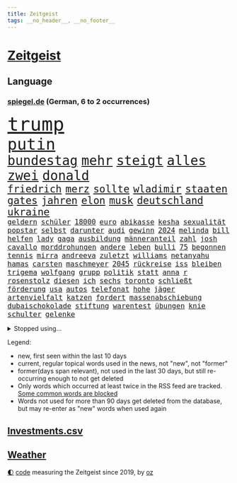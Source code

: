 ```yaml
---
title: Zeitgeist
tags: __no_header__, __no_footer__
---
```


# [Zeitgeist](https://oliz.io/zeitgeist/)

## Language

<h3><a href="https://www.spiegel.de" target="_blank">spiegel.de</a> (German, 6 to 2 occurrences)</h3>
<p style="font-family:monospace">
<span style="font-size:32pt"><a href="news_links.html#trump" class="current">trump</a></span>
<br>
<span style="font-size:27pt"><a href="news_links.html#putin" class="current">putin</a></span>
<br>
<span style="font-size:22pt"><a href="news_links.html#bundestag" class="current">bundestag</a></span>
<span style="font-size:22pt"><a href="news_links.html#mehr" class="current">mehr</a></span>
<span style="font-size:22pt"><a href="news_links.html#steigt" class="current">steigt</a></span>
<span style="font-size:22pt"><a href="news_links.html#alles" class="current">alles</a></span>
<span style="font-size:22pt"><a href="news_links.html#zwei" class="current">zwei</a></span>
<span style="font-size:22pt"><a href="news_links.html#donald" class="current">donald</a></span>
<br>
<span style="font-size:17pt"><a href="news_links.html#friedrich" class="current">friedrich</a></span>
<span style="font-size:17pt"><a href="news_links.html#merz" class="current">merz</a></span>
<span style="font-size:17pt"><a href="news_links.html#sollte" class="current">sollte</a></span>
<span style="font-size:17pt"><a href="news_links.html#wladimir" class="current">wladimir</a></span>
<span style="font-size:17pt"><a href="news_links.html#staaten" class="current">staaten</a></span>
<span style="font-size:17pt"><a href="news_links.html#gates" class="current">gates</a></span>
<span style="font-size:17pt"><a href="news_links.html#jahren" class="current">jahren</a></span>
<span style="font-size:17pt"><a href="news_links.html#elon" class="current">elon</a></span>
<span style="font-size:17pt"><a href="news_links.html#musk" class="current">musk</a></span>
<span style="font-size:17pt"><a href="news_links.html#deutschland" class="current">deutschland</a></span>
<span style="font-size:17pt"><a href="news_links.html#ukraine" class="current">ukraine</a></span>
<br>
<span style="font-size:12pt"><a href="news_links.html#geldern" class="new">geldern</a></span>
<span style="font-size:12pt"><a href="news_links.html#schüler" class="current">schüler</a></span>
<span style="font-size:12pt"><a href="news_links.html#18000" class="new">18000</a></span>
<span style="font-size:12pt"><a href="news_links.html#euro" class="current">euro</a></span>
<span style="font-size:12pt"><a href="news_links.html#abikasse" class="new">abikasse</a></span>
<span style="font-size:12pt"><a href="news_links.html#kesha" class="new">kesha</a></span>
<span style="font-size:12pt"><a href="news_links.html#sexualität" class="current">sexualität</a></span>
<span style="font-size:12pt"><a href="news_links.html#popstar" class="current">popstar</a></span>
<span style="font-size:12pt"><a href="news_links.html#selbst" class="current">selbst</a></span>
<span style="font-size:12pt"><a href="news_links.html#darunter" class="current">darunter</a></span>
<span style="font-size:12pt"><a href="news_links.html#audi" class="current">audi</a></span>
<span style="font-size:12pt"><a href="news_links.html#gewinn" class="current">gewinn</a></span>
<span style="font-size:12pt"><a href="news_links.html#2024" class="current">2024</a></span>
<span style="font-size:12pt"><a href="news_links.html#melinda" class="new">melinda</a></span>
<span style="font-size:12pt"><a href="news_links.html#bill" class="current">bill</a></span>
<span style="font-size:12pt"><a href="news_links.html#helfen" class="current">helfen</a></span>
<span style="font-size:12pt"><a href="news_links.html#lady" class="current">lady</a></span>
<span style="font-size:12pt"><a href="news_links.html#gaga" class="current">gaga</a></span>
<span style="font-size:12pt"><a href="news_links.html#ausbildung" class="current">ausbildung</a></span>
<span style="font-size:12pt"><a href="news_links.html#männeranteil" class="new">männeranteil</a></span>
<span style="font-size:12pt"><a href="news_links.html#zahl" class="current">zahl</a></span>
<span style="font-size:12pt"><a href="news_links.html#josh" class="new">josh</a></span>
<span style="font-size:12pt"><a href="news_links.html#cavallo" class="current">cavallo</a></span>
<span style="font-size:12pt"><a href="news_links.html#morddrohungen" class="current">morddrohungen</a></span>
<span style="font-size:12pt"><a href="news_links.html#andere" class="current">andere</a></span>
<span style="font-size:12pt"><a href="news_links.html#leben" class="current">leben</a></span>
<span style="font-size:12pt"><a href="news_links.html#bulli" class="new">bulli</a></span>
<span style="font-size:12pt"><a href="news_links.html#75" class="current">75</a></span>
<span style="font-size:12pt"><a href="news_links.html#begonnen" class="current">begonnen</a></span>
<span style="font-size:12pt"><a href="news_links.html#tennis" class="current">tennis</a></span>
<span style="font-size:12pt"><a href="news_links.html#mirra" class="new">mirra</a></span>
<span style="font-size:12pt"><a href="news_links.html#andreeva" class="new">andreeva</a></span>
<span style="font-size:12pt"><a href="news_links.html#zuletzt" class="current">zuletzt</a></span>
<span style="font-size:12pt"><a href="news_links.html#williams" class="current">williams</a></span>
<span style="font-size:12pt"><a href="news_links.html#netanyahu" class="current">netanyahu</a></span>
<span style="font-size:12pt"><a href="news_links.html#hamas" class="current">hamas</a></span>
<span style="font-size:12pt"><a href="news_links.html#carsten" class="current">carsten</a></span>
<span style="font-size:12pt"><a href="news_links.html#maschmeyer" class="new">maschmeyer</a></span>
<span style="font-size:12pt"><a href="news_links.html#2045" class="current">2045</a></span>
<span style="font-size:12pt"><a href="news_links.html#rückreise" class="current">rückreise</a></span>
<span style="font-size:12pt"><a href="news_links.html#iss" class="current">iss</a></span>
<span style="font-size:12pt"><a href="news_links.html#bleiben" class="current">bleiben</a></span>
<span style="font-size:12pt"><a href="news_links.html#trigema" class="new">trigema</a></span>
<span style="font-size:12pt"><a href="news_links.html#wolfgang" class="current">wolfgang</a></span>
<span style="font-size:12pt"><a href="news_links.html#grupp" class="new">grupp</a></span>
<span style="font-size:12pt"><a href="news_links.html#politik" class="current">politik</a></span>
<span style="font-size:12pt"><a href="news_links.html#statt" class="current">statt</a></span>
<span style="font-size:12pt"><a href="news_links.html#anna" class="current">anna</a></span>
<span style="font-size:12pt"><a href="news_links.html#r" class="current">r</a></span>
<span style="font-size:12pt"><a href="news_links.html#rosenstolz" class="new">rosenstolz</a></span>
<span style="font-size:12pt"><a href="news_links.html#diesen" class="current">diesen</a></span>
<span style="font-size:12pt"><a href="news_links.html#ich" class="current">ich</a></span>
<span style="font-size:12pt"><a href="news_links.html#sechs" class="current">sechs</a></span>
<span style="font-size:12pt"><a href="news_links.html#toronto" class="current">toronto</a></span>
<span style="font-size:12pt"><a href="news_links.html#schließt" class="current">schließt</a></span>
<span style="font-size:12pt"><a href="news_links.html#förderung" class="current">förderung</a></span>
<span style="font-size:12pt"><a href="news_links.html#usa" class="current">usa</a></span>
<span style="font-size:12pt"><a href="news_links.html#autos" class="current">autos</a></span>
<span style="font-size:12pt"><a href="news_links.html#telefonat" class="current">telefonat</a></span>
<span style="font-size:12pt"><a href="news_links.html#hohe" class="current">hohe</a></span>
<span style="font-size:12pt"><a href="news_links.html#jäger" class="current">jäger</a></span>
<span style="font-size:12pt"><a href="news_links.html#artenvielfalt" class="current">artenvielfalt</a></span>
<span style="font-size:12pt"><a href="news_links.html#katzen" class="current">katzen</a></span>
<span style="font-size:12pt"><a href="news_links.html#fordert" class="current">fordert</a></span>
<span style="font-size:12pt"><a href="news_links.html#massenabschiebung" class="new">massenabschiebung</a></span>
<span style="font-size:12pt"><a href="news_links.html#dubaischokolade" class="current">dubaischokolade</a></span>
<span style="font-size:12pt"><a href="news_links.html#stiftung" class="current">stiftung</a></span>
<span style="font-size:12pt"><a href="news_links.html#warentest" class="current">warentest</a></span>
<span style="font-size:12pt"><a href="news_links.html#übungen" class="current">übungen</a></span>
<span style="font-size:12pt"><a href="news_links.html#knie" class="current">knie</a></span>
<span style="font-size:12pt"><a href="news_links.html#schulter" class="current">schulter</a></span>
<span style="font-size:12pt"><a href="news_links.html#gelenke" class="new">gelenke</a></span>
</p>
<details>
<summary>Stopped using...</summary>
<p class="former" style="font-size:12pt">
dauerhaft(1608) mittelmeer(1608) tom(1608) ehemann(1607) fahrzeug(1607) innenminister(1607) kino(1607) niedersachsen(1607) umfeld(1607) wünschen(1607) 60(1606) prüfung(1606) spuren(1606) 2015(1605) arsenal(1605) bauen(1605) begleitet(1605) google(1605) krankenhäuser(1605) nationalmannschaft(1605) äußerungen(1605) depressionen(1604) geliefert(1604) lastwagen(1604) rasant(1604) tests(1604) augsburg(1603) digitalisierung(1603) gastgeber(1603) hubschrauber(1603) persönliche(1603) polizist(1603) teilnehmer(1603) bestreitet(1602) durchsetzen(1602) einstieg(1602) gefährlichen(1602) schicksal(1602) öfter(1602) blockiert(1601) journalisten(1601) künstler(1601) oberste(1601) reiche(1601) studierenden(1601) tieren(1601) freiheit(1600) londoner(1600) position(1600) rapper(1600) rest(1600) schweigen(1600) tiefe(1600) aufstieg(1599) fuß(1599) material(1599) reporter(1599) stürzte(1599) untersagt(1599) berlins(1598) fleisch(1598) kritisierte(1598) mario(1598) soziale(1598) teilnehmen(1598) volksrepublik(1598) wartet(1598) sinken(1597) verbreiten(1597) autobahn(1596) keller(1596) missbrauch(1596) standort(1596) untersuchen(1596) verabschiedet(1596) besonderen(1595) langen(1595) leid(1595) tausenden(1595) veranstalter(1595) englischen(1594) zweimal(1594) distanz(1593) hubertus(1593) trennt(1593) ebenso(1592) produktion(1592) südafrika(1592) berater(1591) offenen(1591) wende(1591) appell(1590) beinahe(1590) gefangene(1590) frankwalter(1589) stieg(1589) belegen(1588) konkrete(1586) kevin(1585) aufhalten(1581) eigenes(1581) entschuldigung(1581) richard(1581) uni(1581) gang(1580) schrecken(1579) vorgänger(1579) erstochen(1575) heftiger(1575) produziert(1575) sportler(1574) freiwillig(1572) provoziert(1571) museum(1570) stürzen(1569) unterdessen(1566) olympia(1565) schützt(1564) einblicke(1557) blinken(1539) drohende(1365) tricks(1347) adac(1346) verurteilung(1325) erscheint(1309) gesund(1306) 120(1303) gewohnt(1280) worum(1244) ice(1242) ruhestand(1236) ampelregierung(1228) ostdeutschland(1219) methode(1211) verteidiger(1208) luftwaffe(1206) airlines(1198) diskussionen(1183) finnland(1177) klappt(1164) spektakel(1147) krim(1145) hinzu(1144) 2014(1121) kasse(1074) günstige(1066) handys(1056) überlebenden(1056) prinzessin(1019) sinne(1007) iii(996) andrew(989) maschine(989) toilette(956) antony(946) hoffnungsträger(936) medizin(931) überreste(906) kontroverse(897) vaters(888) persönlichen(875) zweifeln(874) staatsanwalt(870) katze(868) desinformation(863) jüdische(830) überlebende(825) nico(814) hauses(811) rammt(799) perfekten(798) rüstet(783) aussieht(781) vorfälle(780) ricarda(773) zwingt(773) flaschen(767) technologie(759) lauf(755) dennis(745) außergewöhnlich(734) rivalen(725) höcke(721) z(721) legalisierung(720) existenz(699) kader(699) behaupten(695) deutlicher(684) beine(679) hoeneß(677) massenhaft(675) forscherin(674) ost(671) erstem(663) genießen(661) kane(661) schief(658) zürich(651) neuwahlen(648) schlagabtausch(648) sächsischen(630) rechtsextremer(625) missstände(616) fußballem(613) besiegen(601) schlimmer(598) nahostkonflikt(594) spdchef(593) entpuppt(592) höheren(590) metropole(582) staus(581) geprüft(572) chancenlos(561) verkehrsunfall(560) unten(556) negative(555) bein(554) stieß(553) 03(545) uswahl(539) suv(535) hymne(533) überraschte(526) fehlte(520) einander(519) beschuldigt(515) hinterlässt(510) schenkt(510) kritischen(507) absicht(505) stimmte(500) wütend(500) europameisterschaft(493) überraschende(493) geräumt(490) 1990(487) via(484) bereiten(480) abfall(474) aussetzen(470) sprecherin(470) habecks(468) strengen(468) stellten(467) unterschätzt(467) robbie(448) oberverwaltungsgericht(440) südosten(440) finanzen(439) straftäter(439) stuttgarter(438) erinnerung(437) playoffs(434) guardiola(432) grande(430) spdabgeordnete(428) haut(425) mangelnde(422) temu(422) pep(416) rast(412) passagier(411) b(408) südkoreanischen(408) jörg(404) beantragt(401) verwehrt(400) bestürzt(398) verdächtiger(395) staub(391) spottet(390) elton(389) shein(389) hitlergruß(387) lamar(387) herausforderer(386) anforderungen(385) populisten(385) minderjährigen(382) fraglich(372) raf(372) verzögern(370) kehl(368) 17jähriger(367) gäbe(366) gewalttat(361) biss(359) tasche(357) persönlichkeit(356) abtreibungen(355) hochstapler(354) klagte(354) tvduell(347) erfolgreicher(346) haiti(341) langweilig(341) flüchtlingen(339) infos(337) widmet(337) 2029(336) award(336) modernen(336) schöne(335) therapie(333) slowakei(330) fußballbund(329) schweine(327) übergriffen(327) elektromobilität(326) vehement(326) bedrohen(325) brutale(324) techniken(324) unzulässig(324) arbeitszeit(323) gerne(323) eurowings(321) akteure(314) polizistin(314) beeindruckt(312) relativ(311) fronten(310) normalität(308) entgeht(307) usgericht(307) stahl(306) sprecher(304) grenzkontrollen(300) kommentare(296) 21jährige(295) enkel(295) 28jährige(294) erdgas(293) geheiratet(292) schlacht(291) beirut(289) var(289) sportlerinnen(288) gewachsen(285) heimspiel(285) reus(284) azubis(281) wahlkämpfer(281) afrikanische(280) kendrick(279) m(278) wider(278) besiegte(271) münchens(271) regierungspartei(270) gemeint(265) koalitionen(265) kollegin(262) normalen(262) dinosaurier(257) existieren(257) glaubwürdigkeit(257) ohr(255) unzufrieden(254) back(252) zuge(251) tiefpunkt(250) steuererleichterungen(249) vermummte(249) 24jähriger(248) basketballer(248) nationalhymne(248) aggressiven(246) dschungelcamp(246) gleichen(246) jemandem(246) heiratet(245) sichtbar(243) extremen(242) naomi(241) praktisch(241) neuartigen(240) galaxie(237) medikamente(236) usautobauer(233) abriss(232) auszugeben(232) wildnis(232) angekündigte(231) dates(231) schalteten(231) zugunsten(231) entgehen(230) starkem(229) erkunden(228) gefühlen(225) turnen(225) gere(222) existiert(221) bswchefin(220) lockt(219) zuversicht(219) abbrechen(217) gewürgt(217) 130(216) kater(216) samsung(216) adele(213) personalie(213) diskurs(212) vermächtnis(212) vorhat(212) analysen(211) telefoniert(209) nähert(208) philadelphia(207) mathias(205) tönen(205) geschwächt(204) traditionelle(204) feiertagen(203) gemeinsamkeiten(203) klappen(202) kickl(201) kriege(201) kurzen(201) britin(199) buchen(199) gestaltet(199) äußere(198) gefangenen(197) roadtrip(197) signale(196) verpasste(195) ausreise(192) terrors(191) davis(190) vergangen(189) freiburger(188) 1992(187) felipe(184) technischer(183) wahlempfehlung(183) grassiert(182) menschlichkeit(182) nutzerinnen(182) zurecht(182) arne(180) biografie(178) katastrophen(177) tolle(177) ausfuhren(176) drogeneinfluss(175) globaler(175) bergung(174) erreger(174) trost(174) cameron(173) florentina(173) holzinger(173) jakob(173) kopfverletzung(173) neuanfang(173) dortmunder(171) achtung(170) flüchtete(169) mönchengladbach(169) ten(169) omar(168) prügelattacke(168) 98(167) verbraucherzentrale(167) freigestellt(166) erreichte(164) teuersten(164) kabel(163) unschädlich(163) geringe(162) gescheiterten(162) hakt(162) tiefer(162) washingtons(161) bundesrichter(160) namibia(159) direkte(158) eingeliefert(158) flexibilität(158) ableiten(157) eagles(157) lebensmittelpreise(157) lkwfahrer(157) jim(156) regulierung(156) airpods(155) anton(155) bemerkung(155) geworben(154) kohfeldt(154) frisur(153) sparmaßnahmen(153) gewagt(152) kenntnis(152) psg(152) beeindruckend(151) combs(151) diddy(151) gleichauf(151) kulturen(151) mutmaßlichem(151) ehrgeiz(150) minderheit(150) radikales(150) verwandten(150) indigene(149) kreuzes(149) propalästinensischen(149) rockstar(149) town(148) aufsteiger(147) bundesweite(147) fridays(147) future(147) toiletten(147) voigt(147) zunahme(147) abos(146) anzeigen(146) renteneintrittsalter(146) diversität(145) beitragen(142) einmischung(142) monats(142) echter(141) eindringlich(140) pickup(140) dauer(139) minutenprotokoll(139) sexualisierte(139) ausgeliefert(138) gestützt(137) aktueller(136) geschadet(136) made(136) endgültige(135) freiheiten(135) identifizieren(135) pete(135) verweigert(135) weltmeisterschaft(135) bryan(134) grant(134) geforscht(133) holger(133) rendite(133) wahlkampfgetöse(132) mischte(131) thunberg(130) ansichten(129) baseballprofi(129) bunkern(129) womit(129) klopfen(128) maler(128) wovon(128) campbell(127) erkenntnissen(127) autobiografie(126) barrymore(126) drew(126) lachen(126) sportvorstand(126) zwecke(126) kategorie(125) zugausfälle(125) schwärmt(124) android(123) euch(123) guido(123) importe(123) lebenszeichen(123) präsenz(123) reizgas(123) usverteidigungsminister(123) kanzlerpartei(122) fortan(121) familienpolitik(120) okay(120) beleg(119) fdpvize(119) schubert(119) solar(118) ausgebaut(117) deutschem(117) gefährdung(117) sklaverei(117) vertrauensfrage(117) aufgeholt(115) bessert(115) coup(115) next(115) auskommen(114) filmemacher(114) heutige(114) konzernchefs(114) neuerdings(114) enormer(113) grenell(113) ukrainekriegs(113) chiefs(112) guttun(112) zentral(112) aufrufen(111) fusion(111) jayz(111) möge(111) bildet(110) nordkoreanische(110) asylantrag(109) scheideweg(109) skisport(109) verschenkt(109) wahlbeeinflussung(109) sonntags(108) cocktails(106) versäumnisse(106) prorussischen(105) wirtschaftswende(105) ähneln(105) gespür(104) sprint(104) 16jährige(103) verabreicht(103) queeren(102) jamshid(101) schulzeit(101) sharmahd(101) smartwatch(101) ampelbruch(99) göttlich(99) helena(99) solange(99) weitestgehend(99) gebäudes(98) platzen(98) zwingen(98) behandeln(97) scharfer(97) lupe(96) partnern(96) todd(96) gegeneinander(95) gestorbenen(95) menschenrechtsorganisation(95) beschlüsse(94) knappen(94) naturkatastrophen(93) scholz'(93) 78jährige(92) kukies(92) personell(92) afghane(91) französischpolynesien(91) french(91) haynes(91) jurypräsident(91) superfood(91) versus(91) energiekonzerns(90) hegseth(90) selbstverteidigung(90) tatortkommissar(90) verdienst(90) vorsorgen(90) ware(90) zusammengeprallt(90) abgestellt(89) bafög(89) dramatischem(89) einsatzes(89) fischern(89) kunststück(89) leiten(89) minderheitsregierung(89) palästinenserstaat(89) rechtsradikalen(89) benötigte(88) email(88) senats(88) weltpolitik(88) ausfällen(87) militärhubschrauber(87) missbrauchsskandal(87) personalentscheidungen(87) sonny(87) erinnerte(86) fpd(86) gaspreis(86) kosovo(86) missbrauchsvorwürfen(86) säuglinge(86) vertrauten(86) zeitnah(86) ausgeschaltet(85) herausragenden(85) konvoi(85) kraftstoff(85) krisenzeiten(85) loyale(85) schlange(85) streaming(85) syriens(85) tattoos(85) 14000(84) einreißen(84) geduld(84) leavitt(84) paschke(84) pius(84) sexualstraftat(84) angeschaut(83) content(83) künstlern(83) moll(83) tina(83) ussängerin(83) verschieben(83) haftbedingungen(82) kabelschäden(82) porzellan(82) arddokumentation(81) ed(81) erregte(81) kaufhaus(81) nachtwache(81) ostseekabel(81) sheeran(81) zunge(81) 250000(80) akzeptabel(80) altenpflegerin(80) grausam(80) jair(80) pentagonchef(80) wetterbedingungen(80) landeskriminalamt(79) migrationskurs(79) streifen(79) unterhält(79) verlauf(79) alpinen(78) ergab(78) hunderttausend(78) mobilen(78) oeynhausen(78) plastikmüll(78) richenhagen(78) strafgerichtshofs(78) tauschte(78) überführen(78) bewegungen(77) böses(77) darmstadts(77) langfristige(77) theoretisch(77) tiefstand(77) unterschriften(77) drake(76) palliativarzt(76) übermitteln(76) bonn(75) detektive(75) grundsatz(75) nöte(75) referendariat(75) ladekabel(74) soldat(74) essstörung(73) kranken(73) preisunterschied(73) verzichtbar(73) automanager(72) blockt(72) hostel(72) kannten(72) mitspielt(72) netflixserie(72) nationalsozialistische(71) pflegekraft(71) präsidentenwahl(71) begriffen(70) engen(70) messenger(70) moskaus(70) preiserhöhungen(70) regeländerung(70) spanisch(70) spurensuche(70) zielte(70) überführung(70) freundliche(69) griechenlands(69) jammern(69) kaltgestellt(69) schaffe(69) tagelangen(69) verunglücken(69) 170(68) 930(68) beamter(68) minsk(68) psychisch(68) rassistisches(68) rebellen(68) skurrile(68) verbrennungsmotor(68) amüsiert(67) atemprobleme(67) camp(67) grimm(67) pannen(67) jenen(66) levy(66) meißen(66) schmuggel(66) unverzügliche(66) abwenden(65) aufgerollt(65) enttarnt(65) fasste(65) gelegen(65) irren(65) plagiate(65) souveränität(65) umstrittensten(65) franjo(64) grundrecht(64) höhepunkte(64) kartoffel(64) kleinunternehmer(64) nervigen(64) schalker(64) unaufhaltsam(64) vorstandsvorsitzenden(64) winzige(64) blicke(63) halbinsel(63) kuchen(63) mr(63) parteispenden(63) stapft(63) dog(62) einsetzt(62) niedlich(62) vernünftige(62) 42jähriger(61) aufständische(61) ausnutzen(61) eisigen(61) gladbacher(61) grundnahrungsmittel(61) hirnblutung(61) lamborghini(61) rüstungsausgaben(61) schwerem(61) wunderkind(61) years(61) zauberer(61) drucks(60) längsten(60) markenartikel(60) porzellanhersteller(60) registrierte(60) rosenthal(60) wahlprogrammen(60) weigert(60) wichtel(60) annullierten(59) billiges(59) heimspielen(59) integriert(59) kriegt(59) wahlprogramme(59) exakt(58) menschenrechtsaktivisten(58) radar(58) veränderung(58) übersetzer(58) aufzuholen(57) honda(57) nissan(57) rennfahrers(57) sbu(57) verlorenes(57) aufenthalt(56) bayrou(56) françois(56) fußfessel(56) fürchteten(56) institut(56) lehre(56) rau(56) umsetzbar(56) antisemitischer(55) fda(55) gestaltete(55) press(55) realitystar(55) umbenennen(55) usarzneimittelbehörde(55) zuschauenden(54) überseegebiet(54) adressiert(53) erlangt(53) fahnden(53) farage(53) grandslamturniere(53) kerr(53) kindes(53) nigel(53) sexszenen(53) begehrte(52) bermuda(52) handelsschiff(52) unterwerfen(52) angestiegen(51) busunglück(51) enthalten(51) glücksgriff(51) kühlschrank(51) panda(51) urheber(51) wahlumfragen(51) ansätze(50) frauchen(50) kühne(50) überlebenschance(50) bedeutete(49) entpuppte(49) enttäuschte(49) erhältlich(49) essstörungen(49) hauch(49) hochphase(49) odermatt(49) plagt(49) regulären(49) ruder(49) spüre(49) direktkandidat(48) smarter(48) winterwahlkampf(48) erling(47) fico(47) haaland(47) mietmarkt(47) schimpfwort(47) schlüsselspieler(47) slowakischen(47) supermarktkasse(47) bewegtes(46) eisige(46) geheimtipps(46) gewicht(46) radwege(46) wetterlage(46) wintersportler(46) ablenkung(45) anker(45) beschämend(45) cruz(45) flasche(45) flugzeugabsturz(45) neunzigerjahren(45) wundersprit(45) 240(44) außenpolitisches(44) beispiele(44) bewerbungen(44) bluttat(44) handelsblatt(44) vergiftete(44) wandelt(44) sammler(43) schafften(43) titelchancen(43) titelrennen(43) verkehrt(43) wiederherstellung(43) air(42) freistellung(42) gleichstellung(42) psychedelische(42) sexleben(42) sportgerichtshof(42) großartig(41) militärdiktatur(41) sensationell(41) argyle(40) cessna(40) läuferin(40) plymouth(40) predigt(40) tempolimit(40) weltall(40) zweitligaschlusslicht(40) atomkraftwerk(39) ausländer(39) halte(39) heimsieg(39) schwindet(39) strahlen(39) umfragetief(39) atomkraftwerke(38) festen(38) leitfigur(38) teilnahme(38) unterhaltsam(38) unterschätzte(38) verlässlich(38) bedingt(37) betrachten(37) cdufraktionschef(37) eifel(37) paypal(37) sensibel(37) spiegelleser(37) stau(37) weltantidopingagentur(37) 22000(36) busfahrer(36) gedenkort(36) juristen(36) pulver(36) raumfahrtbehörde(36) senioren(36) tödliches(36) ungeachtet(36) verbesserung(36) werten(36) zensur(36) übermittelt(36) bundesagentur(35) häuften(35) imitiert(35) marmoush(35) sascha(35) schwäche(35) usstars(35) zufahrt(35) abgemagert(34) havarierten(34) keinerlei(34) nowitzki(34) turnstützpunkt(34) weiterleben(34) zucht(34) ältester(34) forschungsgruppe(33) geldgeber(33) herstellung(33) liebäugelt(33) rechnerisch(33) rechtspopulistische(33) verdoppeln(33) übereinander(33) diversitätsprogramme(32) neunzigerjahre(32) prangte(32) preisen(32) stockinger(32) beteiligter(31) geiseldeal(31) geiselfreilassung(31) geschäftliche(31) havertz(31) luisa(31) pendeln(31) reese(31) skirennläufer(31) energieversorgung(30) gehörten(30) medwedew(30) plagiiert(30) scheidenden(30) trainingsmethoden(30) wahlkampfthema(30) bundesligisten(29) bundesstraßen(29) fetzen(29) gemischt(29) wahlforscher(29) gemüse(28) gleichzusetzen(28) lindsey(28) schulnoten(28) vonn(28) website(28) abgebissen(27) agentur(27) aneinandergeraten(27) freigelassenen(27) gerückt(27) getränk(27) hähnchenschenkel(27) jannis(27) zukünftig(27) ästhetik(27) verfolgungsfahrt(26) annexion(25) außenhandel(25) bauunternehmen(25) dreifaltigkeit(25) einschaltquoten(25) kulturstätten(25) station(25) fett(24) kroatien(24) massenentlassungen(24) puls(24) stahlindustrie(24) arktisinsel(23) auktion(23) freilassen(23) gasexplosion(23) hauptproblem(23) quer(23) regisseurs(23) rückgängig(23) unabhängigen(23) allmen(22) begrenzung(22) experimentiert(22) nachvollziehen(22) sammelklage(22) ungültig(22) vierbeiner(22) bedeutend(21) diw(21) ernennung(21) gazageiseln(21) justine(21) modebranche(21) optimistischer(21) palästina(21) randalieren(21) sequel(21) seuche(21) timothy(21) asylbewerberunterkunft(20) geiselübergabe(20) kühen(20) mühen(20) schulhof(20) ungeschlagen(20) unterstreicht(20) erdoğanregierung(19) halbieren(19) israelhamaskrieg(19) 81jähriger(18) erfreut(18) verpackungssteuer(18) ärztinnen(18) 60000(17) gipfels(17) markanten(17) geniale(16) kontern(16) spdpolitikers(16) brexit(15) geldhaus(15) kreativen(15) lehramtsstudentin(15) skifahrerin(15) christdemokraten(14) debütiert(14) extremismus(14) publik(14) weitergegeben(14) detailliert(13) eigentor(13) fingerabdrücke(13) gascón(13) geschlechter(13) institutionen(13) karla(13) leni(13) sofía(13) verstrickt(13) vorgängerregierung(13) abpfiff(12) aufruf(12) aufschwung(12) eustaatschefs(12) fernsehdebatte(12) gönner(12) kanzleramtschef(12) millionenstadt(12) niger(12) untergebracht(12) abramowitsch(11) erlaubte(11) festgelegt(11) mona(11) oligarch(11) sicherheitsfreigabe(11) verfolgter(11) zerreißen(11)
</p>
</details>
<p>Legend:
<ul>
<li><span class="new">new</span>, first seen within the last 10 days</li>
<li><span class="current">current</span>, regular topical words used in the news, not "new", not "former"</li>
<li><span class="former">former(days span relevant)</span>, not used in the last 30 days, but still re-occurring enough to not get deleted</li>
<li>Only words which occurred at least twice in the RSS feed are tracked. <a href="language/filters.py">Some common words are blocked</a></li>
<li>Words not used for more than 90 days get deleted from the database, but may re-enter as "new" words when used again</li>
</ul>
</p>

## [Investments](investments.html)[.csv](investments.csv)

## [Weather](weather.html)

<footer>
<a href="javascript:toggleTheme()" class="nav">🌓</a>
<a href="https://github.com/ooz/zeitgeist">code</a> measuring the Zeitgeist since 2019, by <a href="https://oliz.io">oz</a>
</footer>

